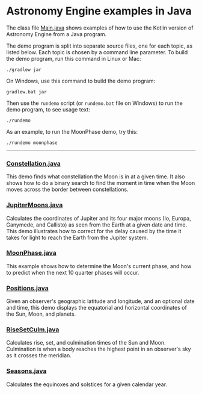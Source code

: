 # Astronomy Engine examples in Java

The class file [Main.java](src/main/java/io/github/cosinekitty/astronomy/demo/Main.java)
shows examples of how to use the Kotlin version of Astronomy Engine from a Java program.

The demo program is split into separate source files, one for each topic, as listed below.
Each topic is chosen by a command line parameter.
To build the demo program, run this command in Linux or Mac:

```
./gradlew jar
```

On Windows, use this command to build the demo program:

```
gradlew.bat jar
```

Then use the `rundemo` script (or `rundemo.bat` file on Windows) to
run the demo program, to see usage text:

```
./rundemo
```

As an example, to run the MoonPhase demo, try this:

```
./rundemo moonphase
```

---

### [Constellation.java](src/main/java/io/github/cosinekitty/astronomy/demo/Constellation.java)
This demo finds what constellation the Moon is in at a given time.
It also shows how to do a binary search to find the moment in time
when the Moon moves across the border between constellations.

### [JupiterMoons.java](src/main/java/io/github/cosinekitty/astronomy/demo/JupiterMoons.java)
Calculates the coordinates of Jupiter and its four major moons
(Io, Europa, Ganymede, and Callisto) as seen from the Earth
at a given date and time. This demo illustrates how to correct
for the delay caused by the time it takes for light to reach
the Earth from the Jupiter system.

### [MoonPhase.java](src/main/java/io/github/cosinekitty/astronomy/demo/MoonPhase.java)
This example shows how to determine the Moon's current phase,
and how to predict when the next 10 quarter phases will occur.

### [Positions.java](src/main/java/io/github/cosinekitty/astronomy/demo/Positions.java)
Given an observer's geographic latitude and longitude,
and an optional date and time, this demo displays the
equatorial and horizontal coordinates of the Sun, Moon, and planets.

### [RiseSetCulm.java](src/main/java/io/github/cosinekitty/astronomy/demo/RiseSetCulm.java)
Calculates rise, set, and culmination times of the Sun and Moon.
Culmination is when a body reaches the highest
point in an observer's sky as it crosses the meridian.

### [Seasons.java](src/main/java/io/github/cosinekitty/astronomy/demo/Seasons.java)
Calculates the equinoxes and solstices for a given calendar year.
